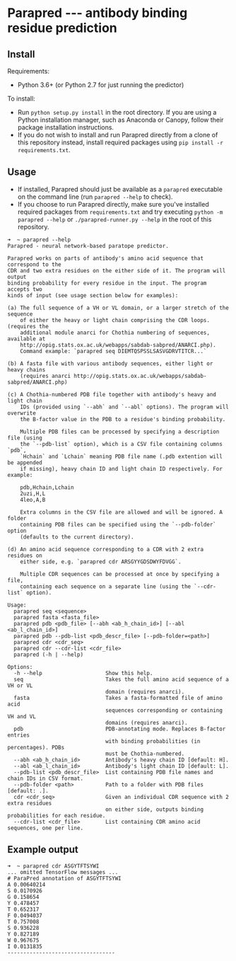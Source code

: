 # Parapred --- antibody binding residue prediction

## Install

Requirements:
   * Python 3.6+ (or Python 2.7 for just running the predictor)

To install:
   * Run `python setup.py install` in the root directory. If you are using a Python installation
     manager, such as Anaconda or Canopy, follow their package installation instructions.
   * If you do not wish to install and run Parapred directly from a clone of this repository instead,
     install required packages using `pip install -r requirements.txt`.

## Usage
   * If installed, Parapred should just be available as a `parapred` executable on the command line (run
     `parapred --help` to check).
   * If you choose to run Parapred directly, make sure you've installed required packages from
     `requirements.txt` and try executing `python -m parapred --help` or `./parapred-runner.py --help`
     in the root of this repository.

```
➜  ~ parapred --help
Parapred - neural network-based paratope predictor.

Parapred works on parts of antibody's amino acid sequence that correspond to the
CDR and two extra residues on the either side of it. The program will output
binding probability for every residue in the input. The program accepts two
kinds of input (see usage section below for examples):

(a) The full sequence of a VH or VL domain, or a larger stretch of the sequence
    of either the heavy or light chain comprising the CDR loops. (requires the
    additional module anarci for Chothia numbering of sequences, available at
    http://opig.stats.ox.ac.uk/webapps/sabdab-sabpred/ANARCI.php).
    Command example: `parapred seq DIEMTQSPSSLSASVGDRVTITCR...`

(b) A fasta file with various antibody sequences, either light or heavy chains
    (requires anarci http://opig.stats.ox.ac.uk/webapps/sabdab-sabpred/ANARCI.php)

(c) A Chothia-numbered PDB file together with antibody's heavy and light chain
    IDs (provided using `--abh` and `--abl` options). The program will overwrite
    the B-factor value in the PDB to a residue's binding probability.

    Multiple PDB files can be processed by specifying a description file (using
    the `--pdb-list` option), which is a CSV file containing columns `pdb`,
    `Hchain` and `Lchain` meaning PDB file name (.pdb extention will be appended
    if missing), heavy chain ID and light chain ID respectively. For example:

    pdb,Hchain,Lchain
    2uzi,H,L
    4leo,A,B

    Extra columns in the CSV file are allowed and will be ignored. A folder
    containing PDB files can be specified using the `--pdb-folder` option
    (defaults to the current directory).

(d) An amino acid sequence corresponding to a CDR with 2 extra residues on
    either side, e.g. `parapred cdr ARSGYYGDSDWYFDVGG`.

    Multiple CDR sequences can be processed at once by specifying a file,
    containing each sequence on a separate line (using the `--cdr-list` option).

Usage:
  parapred seq <sequence>
  parapred fasta <fasta_file>
  parapred pdb <pdb_file> [--abh <ab_h_chain_id>] [--abl <ab_l_chain_id>]
  parapred pdb --pdb-list <pdb_descr_file> [--pdb-folder=<path>]
  parapred cdr <cdr_seq>
  parapred cdr --cdr-list <cdr_file>
  parapred (-h | --help)

Options:
  -h --help                    Show this help.
  seq                          Takes the full amino acid sequence of a VH or VL
                               domain (requires anarci).
  fasta                        Takes a fasta-formatted file of amino acid
                               sequences corresponding or containing VH and VL
                               domains (requires anarci).
  pdb                          PDB-annotating mode. Replaces B-factor entries
                               with binding probabilities (in percentages). PDBs
                               must be Chothia-numbered.
  --abh <ab_h_chain_id>        Antibody's heavy chain ID [default: H].
  --abl <ab_l_chain_id>        Antibody's light chain ID [default: L].
  --pdb-list <pdb_descr_file>  List containing PDB file names and chain IDs in CSV format.
  --pdb-folder <path>          Path to a folder with PDB files [default: .].
  cdr <cdr_seq>                Given an individual CDR sequence with 2 extra residues
                               on either side, outputs binding probabilities for each residue.
  --cdr-list <cdr_file>        List containing CDR amino acid sequences, one per line.
```

## Example output
```
➜  ~ parapred cdr ASGYTFTSYWI
... omitted TensorFlow messages ... 
# ParaPred annotation of ASGYTFTSYWI
A 0.00640214
S 0.0170926
G 0.158654
Y 0.478457
T 0.652317
F 0.0494037
T 0.757008
S 0.936228
Y 0.827189
W 0.967675
I 0.0131835
----------------------------------
```
